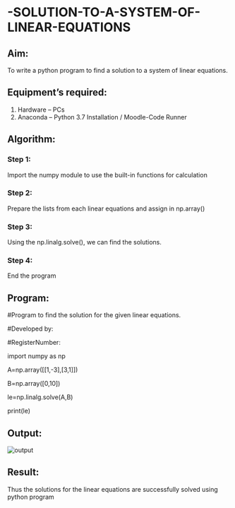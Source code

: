 # -SOLUTION-TO-A-SYSTEM-OF-LINEAR-EQUATIONS
## Aim:
To write a python program to find a solution to a system of linear equations.
## Equipment’s required:
1. 	Hardware – PCs
2. 	Anaconda – Python 3.7 Installation / Moodle-Code Runner
## Algorithm:
### Step 1: 
Import the numpy module to use the built-in functions for calculation
### Step 2: 
Prepare the lists from each linear equations and assign in np.array()
### Step 3: 
Using the np.linalg.solve(), we can find the solutions.
### Step 4: 
End the program
## Program:

#Program to find the solution for the given linear equations.

#Developed by: 

#RegisterNumber:

import numpy as np


A=np.array([[1,-3],[3,1]])

B=np.array([0,10])


le=np.linalg.solve(A,B)

print(le)

## Output:
![output]()
## Result: 
Thus the solutions for the linear equations are successfully solved using python program

